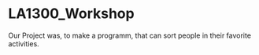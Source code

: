 # LA1300_Workshop
Our Project was, to make a programm, that can sort people in their favorite activities.
